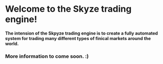 # Welcome to the Skyze trading engine!

#### The intension of the Skpyze trading engine is to create a fully automated system for trading many different types of finical markets around the world.  

### More information to come soon. :)
